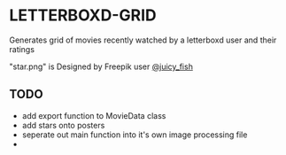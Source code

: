 # LETTERBOXD-GRID

Generates grid of movies recently watched by a letterboxd user and their ratings

"star.png" is Designed by Freepik user [@juicy_fish](https://www.freepik.com/author/juicy-fish)

## TODO
- add export function to MovieData class
- add stars onto posters
- seperate out main function into it's own image processing file
- 